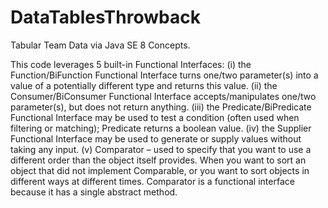 # DataTablesThrowback
Tabular Team Data via Java SE 8 Concepts.

This code leverages 5 built-in Functional Interfaces: 
(i) the Function/BiFunction Functional Interface turns one/two parameter(s) into a value of a potentially different type and returns this value.
(ii) the Consumer/BiConsumer Functional Interface accepts/manipulates one/two parameter(s), but does not return anything.
(iii) the Predicate/BiPredicate Functional Interface may be used to test a condition (often used when filtering or matching); Predicate returns a boolean value.
(iv) the Supplier Functional Interface may be used to generate or supply values without taking any input.
(v) Comparator – used to specify that you want to use a different order than the object itself provides.  When you want to sort an object that did not implement Comparable, or you want to sort objects in different ways at different times.  Comparator is a functional interface because it has a single abstract method.
